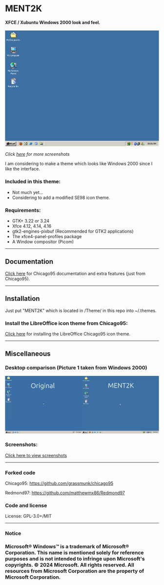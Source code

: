 # MENT2K
#### XFCE / Xubuntu Windows 2000 look and feel.

<p align="center">
<img src="Screenshots/MENT2K-screenshot.png" alt="Desktop"/>
</p>

*Click [here](Screenshots/SCREENSHOTS.md) for more screenshots*

I am considering to make a theme which looks like Windows 2000 since I like the interface.

### Included in this theme:

- Not much yet...
- Considering to add a modified SE98 icon theme.

### Requirements:

- GTK+ 3.22 or 3.24
- Xfce 4.12, 4.14, 4.16
- gtk2-engines-pixbuf (Recommended for GTK2 applications)
- The xfce4-panel-profiles package
- A Window compositor (Picom)

-----

## Documentation

[Click here](INSTALL.md) for Chicago95 documentation and extra features (just from Chicago95).

-----

## Installation

Just put "MENT2K" which is located in /Theme/ in this repo into ~/.themes.

### Install the LibreOffice icon theme from Chicago95:
[Click here](https://github.com/grassmunk/Chicago95/blob/master/Extras/libreoffice-chicago95-iconset/README.md) for installing the LibreOffice Chicago95 icon theme.

----
## Miscellaneous

### Desktop comparison (Picture 1 taken from Windows 2000)
<img src="Screenshots/Comparison.png" alt="Desktop comp"/>

### Screenshots:
[Click here to view screenshots](Screenshots/SCREENSHOTS.md)

----
### Forked code
Chicago95: https://github.com/grassmunk/chicago95

Redmond97: https://github.com/matthewmx86/Redmond97
### Code and license
License: GPL-3.0+/MIT

[obs-repo]: https://software.opensuse.org//download.html?project=home%3Abgstack15%3AChicago95&package=chicago95-theme-all

----
### Notice
### Microsoft® Windows™ is a trademark of Microsoft® Corporation. This name is mentioned solely for reference purposes and is not intended to infringe upon Microsoft's copyrights. © 2024 Microsoft. All rights reserved. All resources from Microsoft Corporation are the property of Microsoft Corporation.
